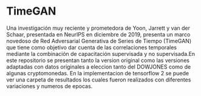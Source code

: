 # TimeGAN
Una investigación muy reciente y prometedora de Yoon, Jarrett y van der Schaar, presentada en NeurIPS en diciembre de 2019, presenta un marco novedoso de Red Adversarial Generativa de Series de Tiempo (TimeGAN) que tiene como objetivo dar cuenta de las correlaciones temporales mediante la combinación de capacitación supervisada y no supervisada.En este repositorio se presentan tanto la version original como las versiones adaptadas con datos originales a eleccion tanto del DOWJONES como de algunas cryptomonedas.
En la implementacion de tensorflow 2 se puede ver una carpeta de resultados los cuales fueron realizados con diferentes variaciones y numeros de epocas.
